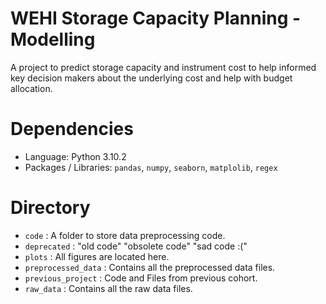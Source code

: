 # WEHI Storage Capacity Planning - Modelling
A project to predict storage capacity and instrument cost to help informed key decision makers about the underlying cost and help with budget allocation.

# Dependencies
- Language: Python 3.10.2
- Packages / Libraries: `pandas`, `numpy`, `seaborn`, `matplolib`, `regex`

# Directory
- `code` : A folder to store data preprocessing code.
- `deprecated` : "old code" "obsolete code" "sad code :("
- `plots` : All figures are located here.
- `preprocessed_data` : Contains all the preprocessed data files.
- `previous_project` : Code and Files from previous cohort.
- `raw_data` : Contains all the raw data files. 
